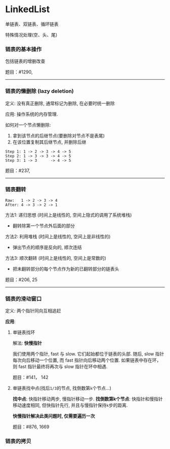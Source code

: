 # LinkedList

单链表、双链表、循环链表

特殊情况处理(空、头、尾)

### 链表的基本操作

包括链表的增删改查

题目：#1290,

---

### 链表的懒删除 (lazy deletion)

定义: 没有真正删除, 通常标记为删除, 在必要时统一删除

应用: 操作系统的内存管理.

如何对一个节点懒删除:

1. 拿到该节点的后继节点(要删除对节点不是表尾)
2. 在该位置复制其后继节点, 并删除后继

```
Step 1: 1 -> 2 -> 3 -> 4 -> 5
Step 2: 1 -> 3 -> 3 -> 4 -> 5
Step 3: 1 -> 3      -> 4 -> 5
```

题目：#237,

---

### 链表翻转

```
Raw:   1 -> 2 -> 3 -> 4 
After: 4 -> 3 -> 2 -> 1 
```

方法1: 递归思想 (时间上是线性的, 空间上隐式的调用了系统堆栈)
* 翻转除第一个节点外后面的部分

方法2: 利用堆栈 (时间上是线性的, 空间上是非线性的)
* 弹出节点的顺序是反向的, 顺次连结

方法3: 顺次翻转 (时间上是线性的, 空间上是常数的)
* 把未翻转部分的每个节点作为新的已翻转部分的链表头

题目：#206, 25

---

### 链表的滑动窗口

定义: 两个指针同向互相追赶

**应用**:

1. 单链表找环

    解法: **快慢指针**
    
    我们使用两个指针, fast 与 slow. 它们起始都位于链表的头部. 
    随后, slow 指针每次向后移动一个位置, 而 fast 指针向后移动两个位置.
    如果链表中存在环，则 fast 指针最终将再次与 slow 指针在环中相遇.

    题目：#141， 142

2. 单链表找中点(找后`1/3`的节点, 找倒数第`k`个节点...)

    **找中点**: 快指针移动两步, 慢指针移动一步.
    **找倒数第k个节点**: 快指针和慢指针移动速度相同, 但快指针先行, 并且与慢指针保持`k`步的距离.
    
    **快慢指针解决此类问题时, 仅需要遍历一次**

    题目：#876, 1669

### 链表的拷贝